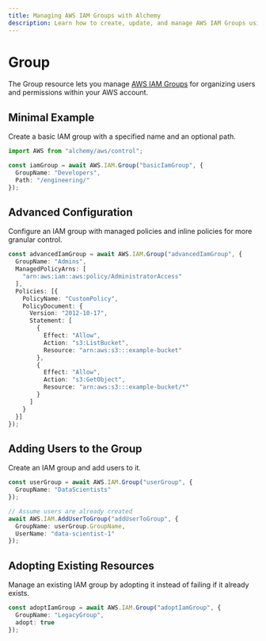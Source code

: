 ```yaml
---
title: Managing AWS IAM Groups with Alchemy
description: Learn how to create, update, and manage AWS IAM Groups using Alchemy Cloud Control.
---
```


# Group

The Group resource lets you manage [AWS IAM Groups](https://docs.aws.amazon.com/iam/latest/userguide/) for organizing users and permissions within your AWS account.

## Minimal Example

Create a basic IAM group with a specified name and an optional path.

```ts
import AWS from "alchemy/aws/control";

const iamGroup = await AWS.IAM.Group("basicIamGroup", {
  GroupName: "Developers",
  Path: "/engineering/"
});
```

## Advanced Configuration

Configure an IAM group with managed policies and inline policies for more granular control.

```ts
const advancedIamGroup = await AWS.IAM.Group("advancedIamGroup", {
  GroupName: "Admins",
  ManagedPolicyArns: [
    "arn:aws:iam::aws:policy/AdministratorAccess"
  ],
  Policies: [{
    PolicyName: "CustomPolicy",
    PolicyDocument: {
      Version: "2012-10-17",
      Statement: [
        {
          Effect: "Allow",
          Action: "s3:ListBucket",
          Resource: "arn:aws:s3:::example-bucket"
        },
        {
          Effect: "Allow",
          Action: "s3:GetObject",
          Resource: "arn:aws:s3:::example-bucket/*"
        }
      ]
    }
  }]
});
```

## Adding Users to the Group

Create an IAM group and add users to it.

```ts
const userGroup = await AWS.IAM.Group("userGroup", {
  GroupName: "DataScientists"
});

// Assume users are already created
await AWS.IAM.AddUserToGroup("addUserToGroup", {
  GroupName: userGroup.GroupName,
  UserName: "data-scientist-1"
});
```

## Adopting Existing Resources

Manage an existing IAM group by adopting it instead of failing if it already exists.

```ts
const adoptIamGroup = await AWS.IAM.Group("adoptIamGroup", {
  GroupName: "LegacyGroup",
  adopt: true
});
```